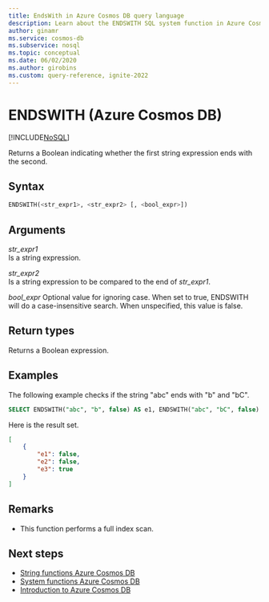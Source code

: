 ```yaml
---
title: EndsWith in Azure Cosmos DB query language
description: Learn about the ENDSWITH SQL system function in Azure Cosmos DB to return a Boolean indicating whether the first string expression ends with the second
author: ginamr
ms.service: cosmos-db
ms.subservice: nosql
ms.topic: conceptual
ms.date: 06/02/2020
ms.author: girobins
ms.custom: query-reference, ignite-2022
---
```

# ENDSWITH (Azure Cosmos DB)
[!INCLUDE[NoSQL](../../includes/appliesto-nosql.md)]

Returns a Boolean indicating whether the first string expression ends with the second.  
  
## Syntax
  
```sql
ENDSWITH(<str_expr1>, <str_expr2> [, <bool_expr>])
```  
  
## Arguments
  
*str_expr1*  
   Is a string expression.  
  
*str_expr2*  
   Is a string expression to be compared to the end of *str_expr1*.

*bool_expr*
    Optional value for ignoring case. When set to true, ENDSWITH will do a case-insensitive search. When unspecified, this value is false.
  
## Return types
  
  Returns a Boolean expression.  
  
## Examples
  
The following example checks if the string "abc" ends with "b" and "bC".  
  
```sql
SELECT ENDSWITH("abc", "b", false) AS e1, ENDSWITH("abc", "bC", false) AS e2, ENDSWITH("abc", "bC", true) AS e3
```  
  
 Here is the result set.  
  
```json
[
    {
        "e1": false,
        "e2": false,
        "e3": true
    }
]
```  

## Remarks

- This function performs a full index scan.

## Next steps

- [String functions Azure Cosmos DB](string-functions.md)
- [System functions Azure Cosmos DB](system-functions.yml)
- [Introduction to Azure Cosmos DB](../../introduction.md)
